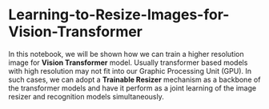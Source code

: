 # Learning-to-Resize-Images-for-Vision-Transformer
In this notebook, we will be shown how we can train a higher resolution image for **Vision Transformer** model. Usually transformer based models with high resolution may not fit into our Graphic Processing Unit (GPU). In such cases, we can adopt a **Trainable Resizer** mechanism as a backbone of the transformer models and have it perform as a joint learning of the image resizer and recognition models simultaneously.
